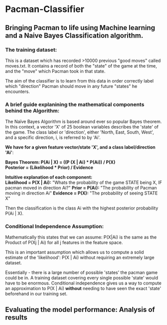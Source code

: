 # Pacman-Classifier
## Bringing Pacman to life using Machine learning and a Naive Bayes Classification algorithm. 

### The training dataset:
This is a dataset which has recorded >10000 previous "good moves" called moves.txt.
It contains a record of both the "state" of the game at the time, and the "move" which Pacman took in that state. 

The aim of the classifier is to learn from this data in order correctly label which "direction" Pacman should move in any future "states" he encounters. 

### A brief guide explanining the mathematical components behind the Algorithm:
The Naïve Bayes Algorithm is based around ever so popular Bayes theorem. 
In this context, a vector 'X' of 25 boolean variables describes the 'state' of the game. The class label or 'direction', either 'North, East, South, West', and a specific direction, i, is referred to by 'Ai'. 

**We have for a given feature vector/state 'X', and a class label/direction 'Ai'**:

**Bayes Theorem: P(Ai | X) = ((P (X | Ai) * P(Ai)) / P(X)** <br>
**Posterior = (Likelihood * Prior) /  Evidence**

**Intuitive explanation of each component:** <br>
**Likelihood = P(X | Ai):**  "Whats the probability of the game STATE being X, IF pacman moved in direction Ai?"
**Prior = P(Ai):**   "The probability of Pacman moving in direction Ai"
**Evidence = P(X):**  "The probability of seeing STATE X"


Then the classification is the class Ai with the highest posterior probability P(Ai | X).

### Conditional Independence Assumption:

Mathematically this states that we can assume: P(X|Ai) is the same as the Product of P(Xj | Ai) for all j features in the feature space. 

This is an important assumption which allows us to compute a solid estimate of the 'likelihood': P(X | Ai) without requiring an extremely large dataset. 

Essentially - there is a large number of possible 'states' the pacman game could be in. A training dataset covering every single possible 'state' would have to be enormous. Conditional independence gives us a way to compute an approximation to P(X | Ai) **without** needing to have seen the exact 'state' beforehand in our training set. 

## Evaluating the model performance: Analysis of results








